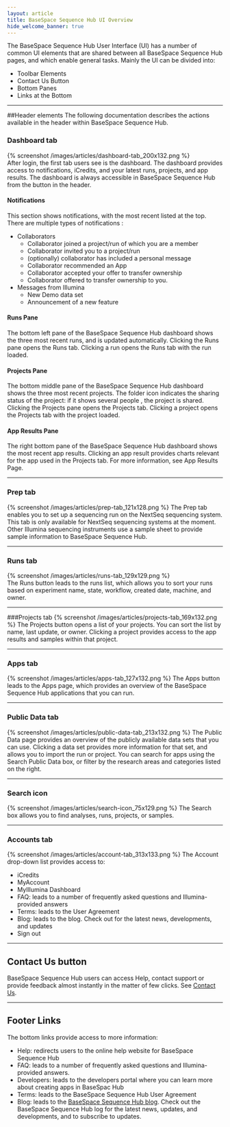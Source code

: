 ```yaml
---
layout: article
title: BaseSpace Sequence Hub UI Overview
hide_welcome_banner: true
---
```


The BaseSpace Sequence Hub User Interface (UI) has a number of common UI elements that are shared between all BaseSpace Sequence Hub pages, and which enable general tasks. Mainly the UI can be divided into:

* Toolbar Elements
* Contact Us Button
* Bottom Panes
* Links at the Bottom

-----------------------
##Header elements
The following documentation describes the actions available in the header within BaseSpace Sequence Hub.


### Dashboard tab
{% screenshot /images/articles/dashboard-tab_200x132.png %}  
After login, the first tab users see is the dashboard. The dashboard provides access to notifications, iCredits, and your latest runs, projects, and app results. The dashboard is always accessible in BaseSpace Sequence Hub from the button in the header.

#### Notifications
This section shows notifications, with the most recent listed at the top. There are multiple types of notifications :

* Collaborators
	- Collaborator joined a project/run of which you are a member
	- Collaborator invited you to a project/run
	- (optionally) collaborator has included a personal message
	- Collaborator recommended an App
	- Collaborator accepted your offer to transfer ownership
	- Collaborator offered to transfer ownership to you.
* Messages from Illumina
	- New Demo data set
	- Announcement of a new feature

#### Runs Pane

The bottom left pane of the BaseSpace Sequence Hub dashboard shows the three most recent runs, and is updated automatically.
Clicking the Runs pane opens the Runs tab. Clicking a run opens the Runs tab with the run loaded. 

#### Projects Pane

The bottom middle pane of the BaseSpace Sequence Hub dashboard shows the three most recent projects. The folder icon indicates the sharing status of the project: if it shows several people , the project is shared. Clicking the Projects pane opens the Projects tab. Clicking a project opens the Projects tab with the project loaded. 

#### App Results Pane

The right bottom pane of the BaseSpace Sequence Hub dashboard shows the most recent app results. Clicking an app result provides charts relevant for the app used in the Projects tab. For more information, see App Results Page.

-----------------------
### Prep tab
{% screenshot /images/articles/prep-tab_121x128.png %}
The Prep tab enables you to set up a sequencing run on the NextSeq sequencing system. This tab is only available for NextSeq sequencing systems at the moment. Other Illumina sequencing instruments use a sample sheet to provide sample information to BaseSpace Sequence Hub. 

-----------------------
### Runs tab
{% screenshot /images/articles/runs-tab_129x129.png %}  
The Runs button leads to the runs list, which allows you to sort your runs based on experiment name, state, workflow, created date, machine, and owner.

-----------------------
###Projects tab
{% screenshot /images/articles/projects-tab_169x132.png %}
The Projects button opens a list of your projects. You can sort the list by name, last update, or owner. Clicking a project provides access to the app results and samples within that project.

-----------------------
### Apps tab
{% screenshot /images/articles/apps-tab_127x132.png %}
The Apps button leads to the Apps page, which provides an overview of the BaseSpace Sequence Hub applications that you can run.

-----------------------
### Public Data tab
{% screenshot /images/articles/public-data-tab_213x132.png %}
The Public Data page provides an overview of the publicly available data sets that you can use. Clicking a data set provides more information for that set, and allows you to import the run or project. You can search for apps using the Search Public Data box, or filter by the research areas and categories listed on the right. 

-----------------------
### Search icon
{% screenshot /images/articles/search-icon_75x129.png %}
The Search box allows you to find analyses, runs, projects, or samples. 

-----------------------
### Accounts tab
{% screenshot /images/articles/account-tab_313x133.png %}
The Account drop-down list provides access to:

- iCredits
- MyAccount 
- MyIllumina Dashboard
- FAQ: leads to a number of frequently asked questions and Illumina-provided answers
- Terms: leads to the User Agreement
- Blog: leads to the blog. Check out for the latest news, developments, and updates
- Sign out

-----------------------
## Contact Us button
BaseSpace Sequence Hub users can access Help, contact support or provide feedback almost instantly in the matter of few clicks. See [Contact Us](/articles/descriptive/help-and-support).

-----------------------
## Footer Links

The bottom links provide access to more information:

- Help: redirects users to the online help website for BaseSpace Sequence Hub
- FAQ: leads to a number of frequently asked questions and Illumina-provided answers.
- Developers: leads to the developers portal where you can learn more about creating apps in BaseSpac Hub
- Terms: leads to the BaseSpace Sequence Hub User Agreement
- Blog: leads to the [BaseSpace Sequence Hub blog](http://blog.basespace.illumina.com). Check out the BaseSpace Sequence Hub log for the latest news, updates, and developments, and to subscribe to updates.
